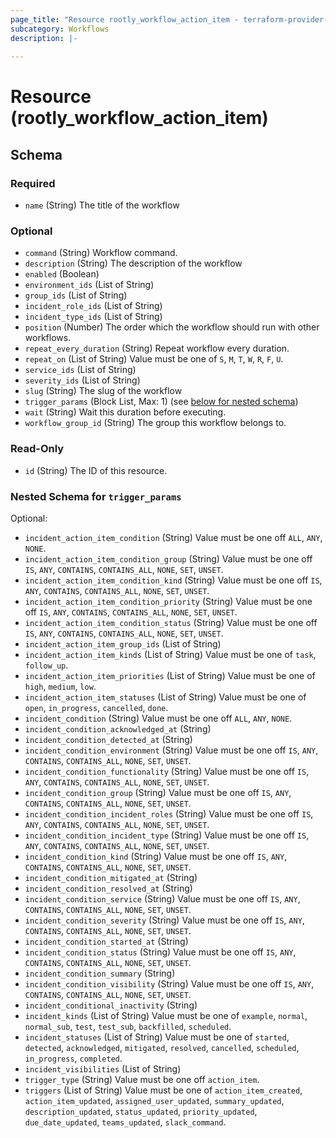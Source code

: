 ```yaml
---
page_title: "Resource rootly_workflow_action_item - terraform-provider-rootly"
subcategory: Workflows
description: |-
    
---
```


# Resource (rootly_workflow_action_item)





<!-- schema generated by tfplugindocs -->
## Schema

### Required

- `name` (String) The title of the workflow

### Optional

- `command` (String) Workflow command.
- `description` (String) The description of the workflow
- `enabled` (Boolean)
- `environment_ids` (List of String)
- `group_ids` (List of String)
- `incident_role_ids` (List of String)
- `incident_type_ids` (List of String)
- `position` (Number) The order which the workflow should run with other workflows.
- `repeat_every_duration` (String) Repeat workflow every duration.
- `repeat_on` (List of String) Value must be one of `S`, `M`, `T`, `W`, `R`, `F`, `U`.
- `service_ids` (List of String)
- `severity_ids` (List of String)
- `slug` (String) The slug of the workflow
- `trigger_params` (Block List, Max: 1) (see [below for nested schema](#nestedblock--trigger_params))
- `wait` (String) Wait this duration before executing.
- `workflow_group_id` (String) The group this workflow belongs to.

### Read-Only

- `id` (String) The ID of this resource.

<a id="nestedblock--trigger_params"></a>
### Nested Schema for `trigger_params`

Optional:

- `incident_action_item_condition` (String) Value must be one off `ALL`, `ANY`, `NONE`.
- `incident_action_item_condition_group` (String) Value must be one off `IS`, `ANY`, `CONTAINS`, `CONTAINS_ALL`, `NONE`, `SET`, `UNSET`.
- `incident_action_item_condition_kind` (String) Value must be one off `IS`, `ANY`, `CONTAINS`, `CONTAINS_ALL`, `NONE`, `SET`, `UNSET`.
- `incident_action_item_condition_priority` (String) Value must be one off `IS`, `ANY`, `CONTAINS`, `CONTAINS_ALL`, `NONE`, `SET`, `UNSET`.
- `incident_action_item_condition_status` (String) Value must be one off `IS`, `ANY`, `CONTAINS`, `CONTAINS_ALL`, `NONE`, `SET`, `UNSET`.
- `incident_action_item_group_ids` (List of String)
- `incident_action_item_kinds` (List of String) Value must be one of `task`, `follow_up`.
- `incident_action_item_priorities` (List of String) Value must be one of `high`, `medium`, `low`.
- `incident_action_item_statuses` (List of String) Value must be one of `open`, `in_progress`, `cancelled`, `done`.
- `incident_condition` (String) Value must be one off `ALL`, `ANY`, `NONE`.
- `incident_condition_acknowledged_at` (String)
- `incident_condition_detected_at` (String)
- `incident_condition_environment` (String) Value must be one off `IS`, `ANY`, `CONTAINS`, `CONTAINS_ALL`, `NONE`, `SET`, `UNSET`.
- `incident_condition_functionality` (String) Value must be one off `IS`, `ANY`, `CONTAINS`, `CONTAINS_ALL`, `NONE`, `SET`, `UNSET`.
- `incident_condition_group` (String) Value must be one off `IS`, `ANY`, `CONTAINS`, `CONTAINS_ALL`, `NONE`, `SET`, `UNSET`.
- `incident_condition_incident_roles` (String) Value must be one off `IS`, `ANY`, `CONTAINS`, `CONTAINS_ALL`, `NONE`, `SET`, `UNSET`.
- `incident_condition_incident_type` (String) Value must be one off `IS`, `ANY`, `CONTAINS`, `CONTAINS_ALL`, `NONE`, `SET`, `UNSET`.
- `incident_condition_kind` (String) Value must be one off `IS`, `ANY`, `CONTAINS`, `CONTAINS_ALL`, `NONE`, `SET`, `UNSET`.
- `incident_condition_mitigated_at` (String)
- `incident_condition_resolved_at` (String)
- `incident_condition_service` (String) Value must be one off `IS`, `ANY`, `CONTAINS`, `CONTAINS_ALL`, `NONE`, `SET`, `UNSET`.
- `incident_condition_severity` (String) Value must be one off `IS`, `ANY`, `CONTAINS`, `CONTAINS_ALL`, `NONE`, `SET`, `UNSET`.
- `incident_condition_started_at` (String)
- `incident_condition_status` (String) Value must be one off `IS`, `ANY`, `CONTAINS`, `CONTAINS_ALL`, `NONE`, `SET`, `UNSET`.
- `incident_condition_summary` (String)
- `incident_condition_visibility` (String) Value must be one off `IS`, `ANY`, `CONTAINS`, `CONTAINS_ALL`, `NONE`, `SET`, `UNSET`.
- `incident_conditional_inactivity` (String)
- `incident_kinds` (List of String) Value must be one of `example`, `normal`, `normal_sub`, `test`, `test_sub`, `backfilled`, `scheduled`.
- `incident_statuses` (List of String) Value must be one of `started`, `detected`, `acknowledged`, `mitigated`, `resolved`, `cancelled`, `scheduled`, `in_progress`, `completed`.
- `incident_visibilities` (List of String)
- `trigger_type` (String) Value must be one off `action_item`.
- `triggers` (List of String) Value must be one of `action_item_created`, `action_item_updated`, `assigned_user_updated`, `summary_updated`, `description_updated`, `status_updated`, `priority_updated`, `due_date_updated`, `teams_updated`, `slack_command`.
